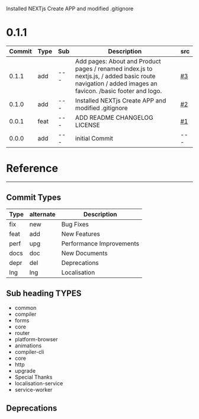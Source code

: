 

Installed NEXTjs Create APP and modified .gitignore

<!-- CHANGELOG SPLIT MARKER -->
<a name="0.1.0"></a>
# 0.1.1
| Commit | Type | Sub |  Description | src |
| --- | --- | --- | --- | --- |
| 0.1.1 | add  | --- | Add pages: About and Product pages / renamed index.js to nextjs.js, / added basic route navigation / added images an favicon. /basic footer and logo.   |  [#3](https://github.com/DavitTec/eshop/releases/tag/v0.1.1) |
| 0.1.0 | add  | --- | Installed NEXTjs Create APP and modified .gitignore       |  [#2](https://github.com/DavitTec/eshop/releases/tag/v0.1.0) |
| 0.0.1 | feat | --- | ADD README CHANGELOG LICENSE               |  [#1](https://github.com/DavitTec/eshop/releases/tag/v0.0.1) |
| 0.0.0 | add  | --- | initial Commit   | --- |


<!-- CHANGELOG SPLIT MARKER -->

# Reference
----

## Commit Types

|Type|alternate|Description|
|  ---  | ---  |---                       |
|  fix  |new   | Bug Fixes                |
|  feat |add   | New Features             |
|  perf |upg   | Performance Improvements |
|  docs |doc   | New Documents            |
|  depr |del   | Deprecations             |
|  lng  |lng   | Localisation             |


## Sub heading TYPES
 - common
 - compiler
 - forms
 - core
 - router
 - platform-browser
 - animations
 - compiler-cli
 - core
 - http
 - upgrade
 - Special Thanks
 - localisation-service
 - service-worker

##  Deprecations
